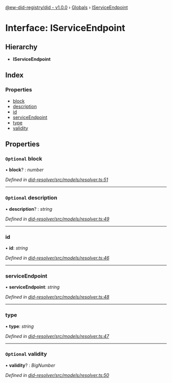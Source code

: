 [@ew-did-registry/did - v1.0.0](../README.md) › [Globals](../globals.md) › [IServiceEndpoint](iserviceendpoint.md)

# Interface: IServiceEndpoint

## Hierarchy

* **IServiceEndpoint**

## Index

### Properties

* [block](iserviceendpoint.md#optional-block)
* [description](iserviceendpoint.md#optional-description)
* [id](iserviceendpoint.md#id)
* [serviceEndpoint](iserviceendpoint.md#serviceendpoint)
* [type](iserviceendpoint.md#type)
* [validity](iserviceendpoint.md#optional-validity)

## Properties

### `Optional` block

• **block**? : *number*

*Defined in [did-resolver/src/models/resolver.ts:51](https://github.com/energywebfoundation/ew-did-registry/blob/57502c6/packages/did-resolver/src/models/resolver.ts#L51)*

___

### `Optional` description

• **description**? : *string*

*Defined in [did-resolver/src/models/resolver.ts:49](https://github.com/energywebfoundation/ew-did-registry/blob/57502c6/packages/did-resolver/src/models/resolver.ts#L49)*

___

###  id

• **id**: *string*

*Defined in [did-resolver/src/models/resolver.ts:46](https://github.com/energywebfoundation/ew-did-registry/blob/57502c6/packages/did-resolver/src/models/resolver.ts#L46)*

___

###  serviceEndpoint

• **serviceEndpoint**: *string*

*Defined in [did-resolver/src/models/resolver.ts:48](https://github.com/energywebfoundation/ew-did-registry/blob/57502c6/packages/did-resolver/src/models/resolver.ts#L48)*

___

###  type

• **type**: *string*

*Defined in [did-resolver/src/models/resolver.ts:47](https://github.com/energywebfoundation/ew-did-registry/blob/57502c6/packages/did-resolver/src/models/resolver.ts#L47)*

___

### `Optional` validity

• **validity**? : *BigNumber*

*Defined in [did-resolver/src/models/resolver.ts:50](https://github.com/energywebfoundation/ew-did-registry/blob/57502c6/packages/did-resolver/src/models/resolver.ts#L50)*
